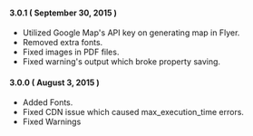 #### 3.0.1 ( September 30, 2015 )
* Utilized Google Map's API key on generating map in Flyer.
* Removed extra fonts.
* Fixed images in PDF files.
* Fixed warning's output which broke property saving.

#### 3.0.0 ( August 3, 2015 )
* Added Fonts.
* Fixed CDN issue which caused max_execution_time errors.
* Fixed Warnings
